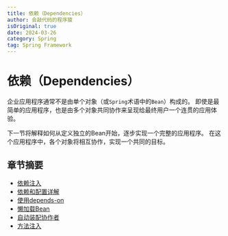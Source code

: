 ```yaml
---
title: 依赖（Dependencies）
author: 会敲代码的程序猿
isOriginal: true
date: 2024-03-26
category: Spring
tag: Spring Framework
---
```


# 依赖（Dependencies）

企业应用程序通常不是由单个对象（或`Spring`术语中的`Bean`）构成的。
即使是最简单的应用程序，也是由多个对象共同协作来呈现给最终用户一个连贯的应用体验。

下一节将解释如何从定义独立的Bean开始，逐步实现一个完整的应用程序。
在这个应用程序中，各个对象将相互协作，实现一个共同的目标。

## 章节摘要

* [依赖注入](./factory-collaborators.md)
* [依赖和配置详解](./factory-properties-detailed.md)
* [使用depends-on](./factory-dependson.md)
* [懒加载Bean](./factory-lazy-init.md)
* [自动装配协作者](./factory-autowire.md)
* [方法注入](./factory-method-injection.md)

